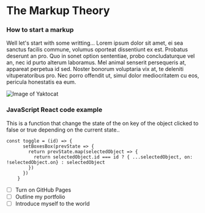 # The Markup Theory

### How to start a markup

Well let's start with some writting... Lorem ipsum dolor sit amet, ei sea sanctus facilis commune, volumus oporteat dissentiunt ex est. Probatus deserunt an pro. Quo in sonet option sententiae, probo concludaturque vel an, nec id purto alterum laboramus. Mel animal senserit persequeris at, appareat perpetua id sed. Noster bonorum voluptaria vix at, te deleniti vituperatoribus pro. Nec porro offendit ut, simul dolor mediocritatem cu eos, pericula honestatis ea eum.

![Image of Yaktocat](https://octodex.github.com/images/yaktocat.png)

### JavaScript React code example

This is a function that change the state of the on key of the object clicked to false or true depending on the current state..

```
const toggle = (id) => {
      setBoxesBox(prevState => {
        return prevState.map(selectedObject => {
          return selectedObject.id === id ? { ...selectedObject, on: !selectedObject.on} : selectedObject
        })
      })
    }
```
- [ ] Turn on GitHub Pages
- [ ] Outline my portfolio
- [ ] Introduce myself to the world
